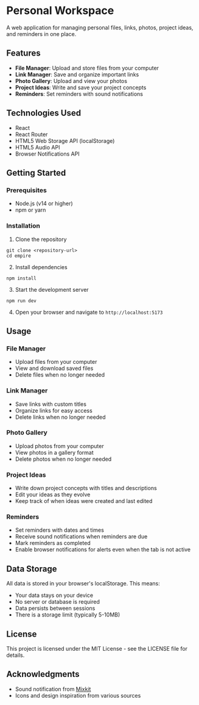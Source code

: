 # Personal Workspace

A web application for managing personal files, links, photos, project ideas, and reminders in one place.

## Features

- **File Manager**: Upload and store files from your computer
- **Link Manager**: Save and organize important links
- **Photo Gallery**: Upload and view your photos
- **Project Ideas**: Write and save your project concepts
- **Reminders**: Set reminders with sound notifications

## Technologies Used

- React
- React Router
- HTML5 Web Storage API (localStorage)
- HTML5 Audio API
- Browser Notifications API

## Getting Started

### Prerequisites

- Node.js (v14 or higher)
- npm or yarn

### Installation

1. Clone the repository
```
git clone <repository-url>
cd empire
```

2. Install dependencies
```
npm install
```

3. Start the development server
```
npm run dev
```

4. Open your browser and navigate to `http://localhost:5173`

## Usage

### File Manager
- Upload files from your computer
- View and download saved files
- Delete files when no longer needed

### Link Manager
- Save links with custom titles
- Organize links for easy access
- Delete links when no longer needed

### Photo Gallery
- Upload photos from your computer
- View photos in a gallery format
- Delete photos when no longer needed

### Project Ideas
- Write down project concepts with titles and descriptions
- Edit your ideas as they evolve
- Keep track of when ideas were created and last edited

### Reminders
- Set reminders with dates and times
- Receive sound notifications when reminders are due
- Mark reminders as completed
- Enable browser notifications for alerts even when the tab is not active

## Data Storage

All data is stored in your browser's localStorage. This means:
- Your data stays on your device
- No server or database is required
- Data persists between sessions
- There is a storage limit (typically 5-10MB)

## License

This project is licensed under the MIT License - see the LICENSE file for details.

## Acknowledgments

- Sound notification from [Mixkit](https://mixkit.co)
- Icons and design inspiration from various sources